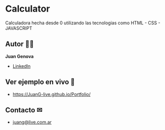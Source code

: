 # Calculator
Calculadora hecha desde 0 utilizando las tecnologias como HTML - CSS - JAVASCRIPT

## Autor 👩‍💻

**Juan Genova**

* [LinkedIn](https://www.linkedin.com/in/juan-g%C3%A9nova/)

## Ver ejemplo en vivo 🚀
- https://JuanG-live.github.io/Portfolio/

## Contacto ✉
- juang@live.com.ar
